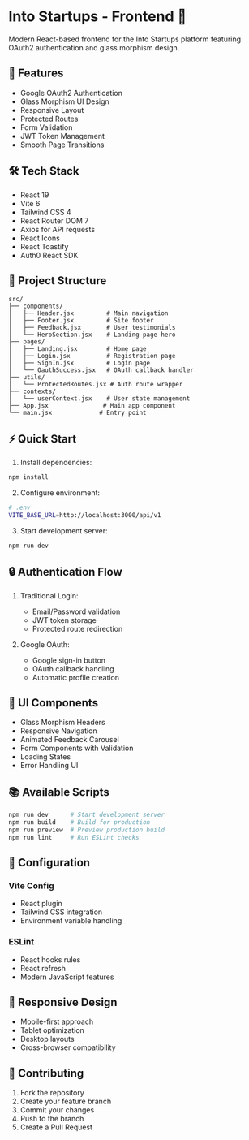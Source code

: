 # Into Startups - Frontend 🎨

Modern React-based frontend for the Into Startups platform featuring OAuth2 authentication and glass morphism design.

## 🎯 Features

- Google OAuth2 Authentication
- Glass Morphism UI Design
- Responsive Layout
- Protected Routes
- Form Validation
- JWT Token Management
- Smooth Page Transitions

## 🛠️ Tech Stack

- React 19
- Vite 6
- Tailwind CSS 4
- React Router DOM 7
- Axios for API requests 
- React Icons
- React Toastify
- Auth0 React SDK

## 📁 Project Structure

```
src/
├── components/
│   ├── Header.jsx         # Main navigation
│   ├── Footer.jsx         # Site footer
│   ├── Feedback.jsx       # User testimonials
│   └── HeroSection.jsx    # Landing page hero
├── pages/
│   ├── Landing.jsx        # Home page
│   ├── Login.jsx          # Registration page
│   ├── SignIn.jsx         # Login page
│   └── OauthSuccess.jsx   # OAuth callback handler
├── utils/
│   └── ProtectedRoutes.jsx # Auth route wrapper
├── contexts/
│   └── userContext.jsx    # User state management
├── App.jsx               # Main app component
└── main.jsx             # Entry point
```

## ⚡ Quick Start

1. Install dependencies:
```bash
npm install
```

2. Configure environment:
```bash
# .env
VITE_BASE_URL=http://localhost:3000/api/v1
```

3. Start development server:
```bash
npm run dev
```

## 🔒 Authentication Flow

1. Traditional Login:
   - Email/Password validation
   - JWT token storage
   - Protected route redirection

2. Google OAuth:
   - Google sign-in button
   - OAuth callback handling
   - Automatic profile creation

## 🎨 UI Components

- Glass Morphism Headers
- Responsive Navigation
- Animated Feedback Carousel
- Form Components with Validation
- Loading States
- Error Handling UI

## 📚 Available Scripts

```bash
npm run dev      # Start development server
npm run build    # Build for production
npm run preview  # Preview production build
npm run lint     # Run ESLint checks
```

## 🔧 Configuration

### Vite Config
- React plugin
- Tailwind CSS integration
- Environment variable handling

### ESLint
- React hooks rules
- React refresh
- Modern JavaScript features

## 📱 Responsive Design

- Mobile-first approach
- Tablet optimization
- Desktop layouts
- Cross-browser compatibility

## 🤝 Contributing

1. Fork the repository
2. Create your feature branch
3. Commit your changes
4. Push to the branch
5. Create a Pull Request
